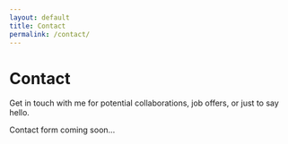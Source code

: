 ```yaml
---
layout: default
title: Contact
permalink: /contact/
---
```


# Contact

Get in touch with me for potential collaborations, job offers, or just to say hello.

Contact form coming soon... 